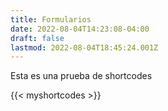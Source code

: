 ```yaml
---
title: Formularios
date: 2022-08-04T14:23:08-04:00
draft: false
lastmod: 2022-08-04T18:45:24.001Z
---
```


Esta es una prueba de shortcodes

{{< myshortcodes >}}
